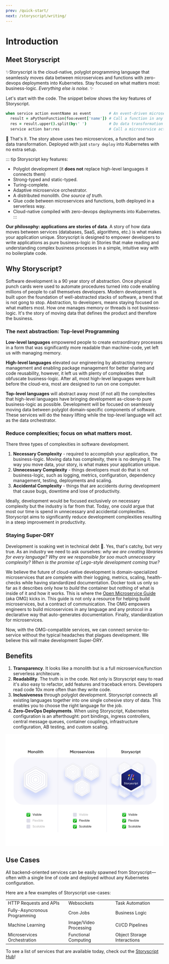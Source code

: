```yaml
---
prev: /quick-start/
next: /storyscript/writing/
---
```


# Introduction

## Meet Storyscript

✨Storyscript is the cloud-native, polyglot programming language that seamlessly moves data between microservices and functions with zero-devops deployments into Kubernetes. Stay focused on what matters most: business-logic. *Everything else is noise.* ✨

Let's start with the code. The snippet below shows the key features of Storyscript.

```coffeescript
when service action eventName as event        # An event-driven microservice
  result = aPythonFunction(foo:event['name']) # Call a function in any language
  res = result.upper().split(by:' ')          # Do data transformation
  service action bar:res                      # Call a microservice action
```

👏 That's it. The story above uses two microservices, a function and two data transformation. Deployed with just `story deploy` into Kubernetes with no extra setup.

::: tip Storyscript key features:
- Polyglot development (it **does not** replace high-level languages it connects them)
- Strong-typed and static-typed.
- Turing-complete.
- Adaptive microservice orchestrator.
- A distributed monolith. *One source of truth.*
- Glue code between microservices and functions, both deployed in a serverless way.
- Cloud-native compiled with zero-devops deployments into Kubernetes.
:::

**Our philosophy: applications are stories of data**. A story of how data moves between services (databases, SaaS, algorithms, etc.) is what makes your application unique. Storyscript is designed to empower developers to write applications as pure business-logic in Stories that make reading and understanding complex business processes in a simple, intuitive way with no boilerplate code.

## Why Storyscript?

Software development is a 90 year story of abstraction. Once physical punch cards were used to automate procedures turned into code enabling millions of people to call themselves developers. Modern development is built upon the foundation of well-abstracted stacks of software, a trend that is not gong to stop. Abstraction, to developers, means staying focused on what matters most. How one manages memory or threads is not business-logic. It's the story of moving data that defines the product and therefore the business.

### The next abstraction: Top-level Programming

**Low-level languages** empowered people to create extraordinary processes in a form that was significantly more readable than machine-code, yet left us with managing memory.

**High-level languages** elevated our engineering by abstracting memory management and enabling package management for better sharing and code reusability, however, it left us with plenty of complexities that obfuscate business-logic. After all, most high-level languages were built before the cloud-era, most are designed to run on one computer.

**Top-level languages** will abstract away most (if not all) the complexities that high-level languages have bringing development as-close-to pure business-logic as possible. Development will be focused on seamlessly moving data between polyglot domain-specific components of software. These services will do the heavy lifting while the top-level language will act as the data orchestrator.

### Reduce complexities; focus on what matters most.

There three types of complexities in software development.
1. **Necessary Complexity** - required to accomplish your application, the business-logic. Moving data has complexity, there is no denying it. The way you move data, your story, is what makes your application unique.
2. **Unnecessary Complexity** - things developers must do that is not business-logic, such as logging, metrics, configuration, dependency management, testing, deployments and scaling.
3. **Accidental Complexity** - things that are accidents during development that cause bugs, downtime and lose of productivity.

Ideally, development would be focused exclusively on necessary complexity but the industry is far from that. Today, one could argue that most our time is spend in unnecessary and accidental complexities. Storyscript aims to significantly reduce development complexities resulting in a steep improvement in productivity.

### Staying Super-DRY

Development is soaking wet in technical debt 🌊. Yes, that's catchy, but very true. As an industry we need to ask ourselves: *why we are creating libraries for every language?* *Why are we responsible for soo much unnecessary complexity?* *When is the promise of Lego-style development coming true?*

We believe the future of cloud-native development is domain-specialized microservices that are complete with their logging, metrics, scaling, health-checks while having standardized documentation. Docker took us only so far as it describes only how to *build* the container but nothing of what is inside of it and how it works. This is where the [Open Microservice Guide](https://microservice.guide/) (aka OMG) kicks in. This guide is not only a resource for helping build microservices, but a contract of communication. The OMG empowers engineers to build microservices in any language and any protocol in a declarative way that auto-generates documentation. Finally, standardization for microservices.

Now, with the OMG-compatible services, we can connect service-to-service without the typical headaches that plagues development. We believe this will make development Super-DRY.


## Benefits

1. **Transparency**.
  It looks like a monolith but is a full microservice/function serverless architecure.
1. **Readability**.
  The truth is in the code. Not only is Storyscript easy to read it's also easy to refactor, add features and traceback errors. Developers read code 10x more often than they write code.
1. **Inclusiveness** through polyglot development.
  Storyscript connects all existing languages together into one single cohesive story of data. This enables you to choose the right language for the job.
1. **Zero-DevOps Deployments**.
  When using Storyscript, Kubernetes configuration is an afterthought: port bindings, ingress controllers, central message queues, container couplings, infrastructure configuration, AB testing, and custom scaling.

![stackup](./stackup.png)

## Use Cases

All backend-oriented services can be easily spawned from Storyscript— often with a single line of code and deployed without any Kubernetes configuration.

Here are a few examples of Storyscript use-cases:

|                               	|                       	|                             	|
|-------------------------------	|------------------------	|-----------------------------	|
| HTTP Requests and APIs        	| Websockets             	| Task Automation             	|
| Fully-Asyncronous Programming 	| Cron Jobs              	| Business Logic              	|
| Machine Learning              	| Image/Video Processing 	| CI/CD Pipelines             	|
| Microservices Orchestration   	| Functional Computing   	| Object Storage Interactions 	|

To see a list of services that are available today, check out the [Storyscript Hub](https://hub.storyscript.io/)!
